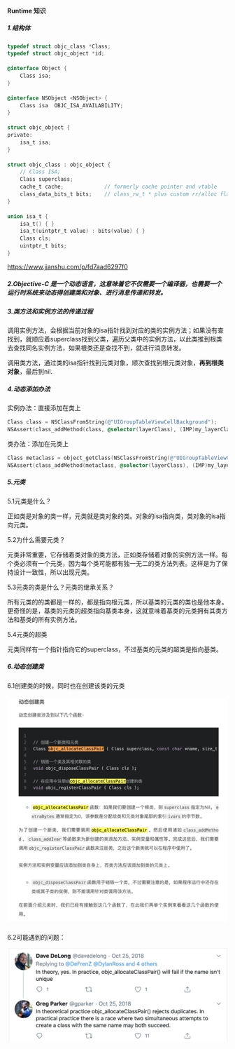 #### Runtime 知识

##### 1.结构体

```objective-c
typedef struct objc_class *Class;
typedef struct objc_object *id;

@interface Object { 
    Class isa; 
}

@interface NSObject <NSObject> {
    Class isa  OBJC_ISA_AVAILABILITY;
}

struct objc_object {
private:
    isa_t isa;
}

struct objc_class : objc_object {
    // Class ISA;
    Class superclass;
    cache_t cache;             // formerly cache pointer and vtable
    class_data_bits_t bits;    // class_rw_t * plus custom rr/alloc flags
}

union isa_t {
    isa_t() { }
    isa_t(uintptr_t value) : bits(value) { }
    Class cls;
    uintptr_t bits;
}
```

https://www.jianshu.com/p/fd7aad6297f0

##### 2.Objective-C 是一个动态语言，这意味着它不仅需要一个编译器，也需要一个运行时系统来动态得创建类和对象、进行消息传递和转发。

##### 3.类方法和实例方法的传递过程

调用实例方法，会根据当前对象的isa指针找到对应的类的实例方法；如果没有查找到，就顺应着superclass找到父类，遍历父类中的实例方法，以此类推到根类去查找同名实例方法，如果根类还是查找不到，就进行消息转发。

调用类方法，通过类的isa指针找到元类对象，顺次查找到根元类对象，**再到根类对象**，最后到nil.

##### 4.动态添加办法

实例办法：直接添加在类上

```objective-c
Class class = NSClassFromString(@"UIGroupTableViewCellBackground");
NSAssert(class_addMethod(class, @selector(layerClass), (IMP)my_layerClass, "@:@"), nil);
```

类办法：添加在元类上

```objective-c
Class metaclass = object_getClass(NSClassFromString(@"UIGroupTableViewCellBackground"));
NSAssert(class_addMethod(metaclass, @selector(layerClass), (IMP)my_layerClass, "@:@"), nil);
```

##### 5.元类

5.1元类是什么？

正如类是对象的类一样，元类就是类对象的类。对象的isa指向类，类对象的isa指向元类。

5.2为什么需要元类？

元类非常重要，它存储着类对象的类方法，正如类存储着对象的实例方法一样。每个类必须有一个元类，因为每个类可能都有独一无二的类方法列表。这样是为了保持设计一致性，所以出现元类。

5.3元类的类是什么？元类的继承关系？

所有元类的的类都是一样的，都是指向根元类，所以基类的元类的类也是他本身。更奇怪的是，基类的元类的超类指向基类本身，这就意味着基类的元类拥有其类方法和基类的所有实例方法。

5.4元类的超类

元类同样有一个指针指向它的superclass，不过基类的元类的超类是指向基类。

##### 6.动态创建类

6.1创建类的时候，同时也在创建该类的元类

##### ![元类](./元类.png)

6.2可能遇到的问题：

![动态创建类](./动态创建类.png)

